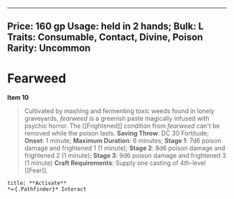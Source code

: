 
---
Price: 160 gp
Usage: held in 2 hands;
Bulk: L
Traits: Consumable, Contact, Divine, Poison
Rarity: Uncommon
---

# Fearweed

**Item 10**

> Cultivated by mashing and fermenting toxic weeds found in lonely graveyards, *fearweed* is a greenish paste magically infused with psychic horror. The [[Frightened]] condition from *fearweed* can't be removed while the poison lasts.
**Saving Throw**: DC 30 Fortitude;
**Onset**: 1 minute;
**Maximum Duration**: 6 minutes;
**Stage 1**: 7d6 poison damage and frightened 1 (1 minute);
**Stage 2**: 8d6 poison damage and frightened 2 (1 minute);
**Stage 3**: 9d6 poison damage and frightened 3 (1 minute)
**Craft Requirements**: Supply one casting of 4th-level [[Fear]].

```ad-embed-ability
title: **Activate**
*⬻{.Pathfinder}* Interact 
```
